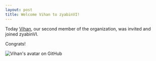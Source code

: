 ```yaml
---
layout: post
title: Welcome Vihan to zyabinVI!
---
```


Today [Vihan](https://github.com/vihanb), our second member of the organization, was invited and joined zyabinVI.

Congrats!

![Vihan's avatar on GitHub](https://avatars0.githubusercontent.com/u/15314511?v=3&s=400)